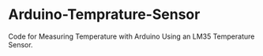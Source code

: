 # Arduino-Temprature-Sensor
Code for Measuring Temperature with Arduino Using an LM35 Temperature Sensor.
